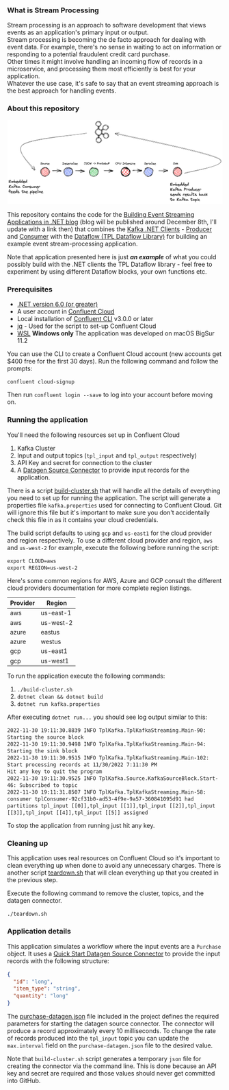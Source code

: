 ### What is Stream Processing

Stream processing is an approach to software development that 
views events as an application's primary input or output.  
Stream processing is becoming the de facto approach for dealing with event 
data.  For example, there's no sense in waiting to act on information or 
responding to a potential fraudulent credit card purchase.  
Other times it might involve handling an incoming flow of records in a 
microservice, and processing them most efficiently is best for your application.  
Whatever the use case, it's safe to say that an event streaming approach is 
the best approach for handling events.

### About this repository

![.NET Streaming with Kafka](img/kafka_application_graph_flow.excalidraw.png)

This repository contains the code for the [Building Event Streaming Applications in .NET
blog](#) (blog will be published around December 8th, I'll update with a link then)
that combines the [Kafka .NET Clients](https://docs.confluent.io/kafka-clients/dotnet/current/overview.html#ak-dotnet) - 
[Producer](https://docs.confluent.io/kafka-clients/dotnet/current/overview.html#ak-dotnet) and [Consumer](https://docs.confluent.io/kafka-clients/dotnet/current/overview.html#consumer)
with the [Dataflow (TPL Dataflow Library)](https://learn.microsoft.com/en-us/dotnet/standard/parallel-programming/dataflow-task-parallel-library) 
for building an example event stream-processing application.

Note that application presented here is just **_an example_** of what you could possibly
build with the .NET clients the TPL Dataflow library - feel free to experiment by using different Dataflow blocks, your own functions etc.

### Prerequisites

* [.NET version 6.0 (or greater)](https://dotnet.microsoft.com/en-us/download)
* A user account in [Confluent Cloud](https://www.confluent.io/confluent-cloud/tryfree/)
* Local installation of [Confluent CLI](https://docs.confluent.io/confluent-cli/current/install.html) v3.0.0 or later
* [jq](https://stedolan.github.io/jq/download/) - Used for the script to set-up Confluent Cloud
* [WSL](https://learn.microsoft.com/en-us/windows/wsl/install) **Windows only** The application was developed on macOS BigSur 11.2


You can use the CLI to create a Confluent Cloud account (new accounts get $400 free for the first 30 days).
Run the following command and follow the prompts:
```text
confluent cloud-signup
```

Then run `confluent login --save` to log into your account before moving on.

### Running the application

You'll need the following resources set up in Confluent Cloud
1. Kafka Cluster
2. Input and output topics (`tpl_input` and `tpl_output` respectively)
3. API Key and secret for connection to the cluster
4. A [Datagen Source Connector](https://docs.confluent.io/cloud/current/connectors/cc-datagen-source.html#quick-start) to provide input records for the application.

There is a script [build-cluster.sh](build-cluster.sh) that will handle all the details of everything you need to set up for running the application. The script will generate
a properties file `kafka.properties` used for connecting to Confluent Cloud. Git will ignore this file but it's important to make sure you don't accidentally check this file 
in as it contains your cloud credentials.

The build script defaults to using `gcp` and `us-east1` for the cloud provider and region respectively. 
To use a different cloud provider and region, `aws` and `us-west-2` for example, execute the following before running the script:
```text
export CLOUD=aws
export REGION=us-west-2
```

Here's some common regions for AWS, Azure and GCP consult the different cloud providers documentation for more complete region listings.

|Provider | Region |
|---------|--------|
| aws     | us-east-1 |
| aws     | us-west-2 |
| azure   | eastus    |
| azure   | westus    |
| gcp     | us-east1  |
| gcp     | us-west1  |

To run the application execute the following commands:
1. `./build-cluster.sh`
2. `dotnet clean && dotnet build`
3. `dotnet run kafka.properties`

After executing `dotnet run...` you should see log output similar to this:
```text
2022-11-30 19:11:30.8839 INFO TplKafka.TplKafkaStreaming.Main-90: Starting the source block
2022-11-30 19:11:30.9498 INFO TplKafka.TplKafkaStreaming.Main-94: Starting the sink block
2022-11-30 19:11:30.9515 INFO TplKafka.TplKafkaStreaming.Main-102: Start processing records at 11/30/2022 7:11:30 PM
Hit any key to quit the program
2022-11-30 19:11:30.9525 INFO TplKafka.Source.KafkaSourceBlock.Start-46: Subscribed to topic
2022-11-30 19:11:31.8507 INFO TplKafka.TplKafkaStreaming.Main-58: consumer tplConsumer-92cf31b0-ad53-4f9e-9a57-360841095d91 had partitions tpl_input [[0]],tpl_input [[1]],tpl_input [[2]],tpl_input [[3]],tpl_input [[4]],tpl_input [[5]] assigned
```

To stop the application from running just hit any key.

### Cleaning up

This application uses real resources on Confluent Cloud so it's important to clean everything up when done to avoid any unnecessary charges.
There is another script [teardown.sh](teardown.sh) that will clean everything up that you created in the previous step.


Execute the following command to remove the cluster, topics, and the datagen connector.
```text
./teardown.sh
```

### Application details

This application simulates a workflow where the input events are a `Purchase` object.  It uses a [Quick Start Datagen Source Connector](https://docs.confluent.io/cloud/current/connectors/cc-datagen-source.html#datagen-source-connector-for-ccloud) to provide
the input records with the following structure:
```json
{
  "id": "long",
  "item_type": "string",
  "quantity": "long"
}
```

The [purchase-datagen.json](purchase-datagen.json) file included in the project defines the required parameters for starting the datagen source connector.  The connector will produce
a record approximately every 10 milliseconds.  To change the rate of records produced into the `tpl_input` topic you can update the `max.interval` field 
on the `purchase-datagen.json` file to the desired value.

Note that `build-cluster.sh` script generates a temporary `json` file for creating the connector via the command line.  This is done because an API key and secret are required
and those values should never get committed into GitHub. 








